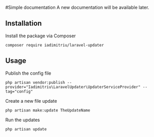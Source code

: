 #Simple documentation
A new documentation will be available later.

## Installation

Install the package via Composer

`composer require iadimitriu/laravel-updater`

## Usage

Publish the config file

```
php artisan vendor:publish --provider="Iadimitriu\LaravelUpdater\UpdaterServiceProvider" --tag="config"
```

Create a new file update

```
php artisan make:update TheUpdateName
```

Run the updates
```
php artisan update
```
